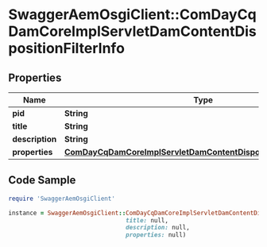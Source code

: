 # SwaggerAemOsgiClient::ComDayCqDamCoreImplServletDamContentDispositionFilterInfo

## Properties

Name | Type | Description | Notes
------------ | ------------- | ------------- | -------------
**pid** | **String** |  | [optional] 
**title** | **String** |  | [optional] 
**description** | **String** |  | [optional] 
**properties** | [**ComDayCqDamCoreImplServletDamContentDispositionFilterProperties**](ComDayCqDamCoreImplServletDamContentDispositionFilterProperties.md) |  | [optional] 

## Code Sample

```ruby
require 'SwaggerAemOsgiClient'

instance = SwaggerAemOsgiClient::ComDayCqDamCoreImplServletDamContentDispositionFilterInfo.new(pid: null,
                                 title: null,
                                 description: null,
                                 properties: null)
```


